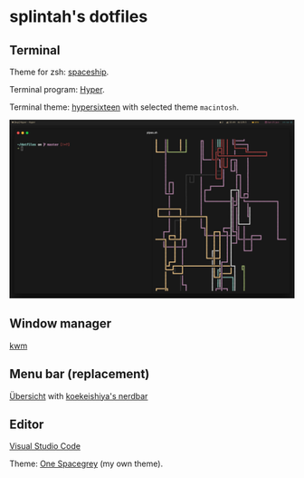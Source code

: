 # splintah's dotfiles

## Terminal
Theme for zsh: [spaceship](https://github.com/denysdovhan/spaceship-zsh-theme).

Terminal program: [Hyper](https://hyper.is).

Terminal theme: [hypersixteen](https://github.com/winneon/hypersixteen) with selected theme `macintosh`.

![Demo](/demo.png)

## Window manager

[kwm](https://github.com/koekeishiya/kwm)

## Menu bar (replacement)

[Übersicht](http://tracesof.net/uebersicht/) with [koekeishiya's nerdbar](https://github.com/koekeishiya/nerdbar.widget)

## Editor

[Visual Studio Code](https://code.visualstudio.com)

Theme: [One Spacegrey](https://github.com/splintah/theme-one-spacegrey) (my own theme).
